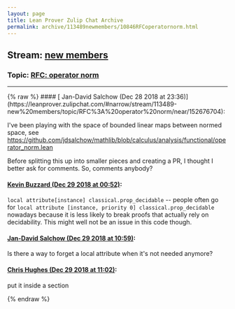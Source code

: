 ```yaml
---
layout: page
title: Lean Prover Zulip Chat Archive 
permalink: archive/113489newmembers/10846RFCoperatornorm.html
---
```


## Stream: [new members](https://leanprover-community.github.io/archive/113489newmembers/index.html)
### Topic: [RFC: operator norm](https://leanprover-community.github.io/archive/113489newmembers/10846RFCoperatornorm.html)

---

<base href="https://leanprover.zulipchat.com">
{% raw %}
#### [ Jan-David Salchow (Dec 28 2018 at 23:36)](https://leanprover.zulipchat.com/#narrow/stream/113489-new%20members/topic/RFC%3A%20operator%20norm/near/152676704):
<p>I've been playing with the space of bounded linear maps between normed space, see <a href="https://github.com/jdsalchow/mathlib/blob/calculus/analysis/functional/operator_norm.lean" target="_blank" title="https://github.com/jdsalchow/mathlib/blob/calculus/analysis/functional/operator_norm.lean">https://github.com/jdsalchow/mathlib/blob/calculus/analysis/functional/operator_norm.lean</a></p>
<p>Before splitting this up into smaller pieces and creating a PR, I thought I better ask for comments. So, comments anybody?</p>

#### [ Kevin Buzzard (Dec 29 2018 at 00:52)](https://leanprover.zulipchat.com/#narrow/stream/113489-new%20members/topic/RFC%3A%20operator%20norm/near/152679652):
<p><code>local attribute[instance] classical.prop_decidable</code> -- people often go for <code>local attribute [instance, priority 0] classical.prop_decidable</code> nowadays because it is less likely to break proofs that actually rely on decidability. This might well not be an issue in this code though.</p>

#### [ Jan-David Salchow (Dec 29 2018 at 10:59)](https://leanprover.zulipchat.com/#narrow/stream/113489-new%20members/topic/RFC%3A%20operator%20norm/near/152699240):
<p>Is there a way to forget a local attribute when it's not needed anymore?</p>

#### [ Chris Hughes (Dec 29 2018 at 11:02)](https://leanprover.zulipchat.com/#narrow/stream/113489-new%20members/topic/RFC%3A%20operator%20norm/near/152699337):
<p>put it inside a section</p>


{% endraw %}
